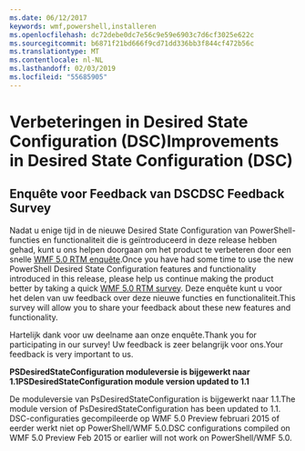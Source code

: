 ```yaml
---
ms.date: 06/12/2017
keywords: wmf,powershell,installeren
ms.openlocfilehash: dc72debe0dc7e56c9e59e6903c7d6cf3025e622c
ms.sourcegitcommit: b6871f21bd666f9cd71dd336bb3f844cf472b56c
ms.translationtype: MT
ms.contentlocale: nl-NL
ms.lasthandoff: 02/03/2019
ms.locfileid: "55685905"
---
```

# <a name="improvements-in-desired-state-configuration-dsc"></a><span data-ttu-id="8a1d0-102">Verbeteringen in Desired State Configuration (DSC)</span><span class="sxs-lookup"><span data-stu-id="8a1d0-102">Improvements in Desired State Configuration (DSC)</span></span>

## <a name="dsc-feedback-survey"></a><span data-ttu-id="8a1d0-103">Enquête voor Feedback van DSC</span><span class="sxs-lookup"><span data-stu-id="8a1d0-103">DSC Feedback Survey</span></span>

<span data-ttu-id="8a1d0-104">Nadat u enige tijd in de nieuwe Desired State Configuration van PowerShell-functies en functionaliteit die is geïntroduceerd in deze release hebben gehad, kunt u ons helpen doorgaan om het product te verbeteren door een snelle [WMF 5.0 RTM enquête](https://www.surveymonkey.com/r/SGLQM5W).</span><span class="sxs-lookup"><span data-stu-id="8a1d0-104">Once you have had some time to use the new PowerShell Desired State Configuration features and functionality introduced in this release, please help us continue making the product better by taking a quick [WMF 5.0 RTM survey](https://www.surveymonkey.com/r/SGLQM5W).</span></span> <span data-ttu-id="8a1d0-105">Deze enquête kunt u voor het delen van uw feedback over deze nieuwe functies en functionaliteit.</span><span class="sxs-lookup"><span data-stu-id="8a1d0-105">This survey will allow you to share your feedback about these new features and functionality.</span></span>

<span data-ttu-id="8a1d0-106">Hartelijk dank voor uw deelname aan onze enquête.</span><span class="sxs-lookup"><span data-stu-id="8a1d0-106">Thank you for participating in our survey!</span></span> <span data-ttu-id="8a1d0-107">Uw feedback is zeer belangrijk voor ons.</span><span class="sxs-lookup"><span data-stu-id="8a1d0-107">Your feedback is very important to us.</span></span>

<span data-ttu-id="8a1d0-108">**PSDesiredStateConfiguration moduleversie is bijgewerkt naar 1.1**</span><span class="sxs-lookup"><span data-stu-id="8a1d0-108">**PSDesiredStateConfiguration module version updated to 1.1**</span></span>

<span data-ttu-id="8a1d0-109">De moduleversie van PsDesiredStateConfiguration is bijgewerkt naar 1.1.</span><span class="sxs-lookup"><span data-stu-id="8a1d0-109">The module version of PsDesiredStateConfiguration has been updated to 1.1.</span></span> <span data-ttu-id="8a1d0-110">DSC-configuraties gecompileerde op WMF 5.0 Preview februari 2015 of eerder werkt niet op PowerShell/WMF 5.0.</span><span class="sxs-lookup"><span data-stu-id="8a1d0-110">DSC configurations compiled on WMF 5.0 Preview Feb 2015 or earlier will not work on PowerShell/WMF 5.0.</span></span>
